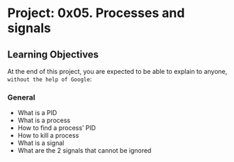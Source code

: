# Project: 0x05. Processes and signals

## Learning Objectives
At the end of this project, you are expected to be able to explain to anyone,
`without the help of Google`:

### General
* What is a PID
* What is a process
* How to find a process’ PID
* How to kill a process
* What is a signal
* What are the 2 signals that cannot be ignored
